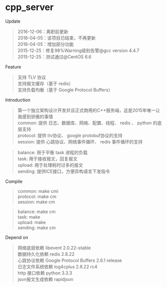 # cpp_server
Update
<blockquote>
2016-12-06：离职前更新 <br/>
2016-04-05：该项目已结束，不再更新 <br/>
2016-04-05：增加部分功能 <br/>
2015-12-25：修复98%Warning级别告警@gcc version 4.4.7 <br/>
2015-12-25：测试通过@CentOS 6.6 <br/>
</blockquote>

Feature
<blockquote>
支持 TLV 协议 <br/>
支持报文缓存（基于 redis） <br/>
支持负载均衡（基于 Google Protocol Buffers） <br/>
</blockquote>

Introduction
<blockquote>
第一个独立架构设计开发并且正式商用的C++服务端，这是2015年唯一让我感到骄傲的事情 <br/>
common: 提供 日志、数据库、网络、配置、线程、 redis 、 python 的底层支持 <br/>
protocol: 提供 tlv协议、 google protobuf协议的支持 <br/>
session: 提供 心跳协议、网络事件循环、 redis 事件循环的支持 <br/>
</blockquote>
<blockquote>
balance: 用于平衡 task 进程的负载 <br/>
task: 用于接收报文，回复报文 <br/>
upload: 用于处理耗时过多的报文 <br/>
sending: 提供ICE接口，方便异构语言下发指令 <br/>
</blockquote>

Compile
<blockquote>
common: make cmi<br/>
protocol: make cm<br/>
session: make cm<br/>
</blockquote>
<blockquote>
balance: make cm<br/>
task: make<br/>
upload: make<br/>
sending: make cm<br/>
</blockquote>

Depend on
<blockquote>
网络底层依赖 libevent 2.0.22-stable <br/>
数据持久化依赖 redis 2.8.22 <br/>
心跳协议依赖 Google Protocol Buffers 2.6.1 release <br/>
日志文件系统依赖 log4cplus 2.8.22 rc4 <br/>
http 接口依赖 python 3.3.3 <br/>
json报文生成依赖 rapidjson <br/>
</blockquote>
